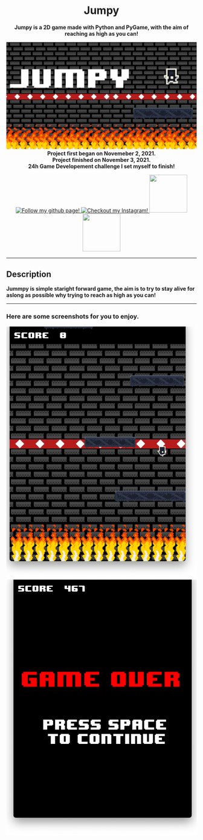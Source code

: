 <!--- Start of my template --->
<h1 align="center">
  Jumpy
</h1>
<p align="center">
  <b>Jumpy is a 2D game made with Python and PyGame, with the aim of reaching as high as you can!</b>
</p>

<p align="center">
  <img src=Jumpy.png width="700"><br>
  <b>
    Project first began on Novemeber 2, 2021.<br>
    Project finished on November 3, 2021.<br>
    24h Game Developement challenge I set myself to finish!
  </b>
</p>

<!-- Socials -->

<p align="center">
  <a href=https://github.com/atassicodes>
  <img src="https://img.icons8.com/doodle/344/github--v1.png" width="100" height="100" alt="Follow my github page!">
  </a>
  
  <a href=https://instagram.com/atassicodes/>
  <img src="https://img.icons8.com/doodle/344/instagram-new.png" width="100" height="100" alt="Checkout my Instagram!">
  </a>
  
  <a href=https://www.sharifatassi.com>
  <img src="https://img.icons8.com/doodle/344/domain.png" width="100" height="100">
  </a>
  
  <a href=https://stackoverflow.com/users/14664937/atassicodes>
  <img src="https://upload.wikimedia.org/wikipedia/commons/e/ef/Stack_Overflow_icon.svg" width="100" height="100">
  </a>
</p>

<!-------->
***
<!--- End of my template --->

## Description

**Jummpy is simple staright forward game, the aim is to try to stay alive for aslong as possible why trying to reach as high as you can!**

***

### Here are some screenshots for you to enjoy.
<img src=Jumpy-screenshot.png>
<br>
<img src=Jumpy-gameover.png>
